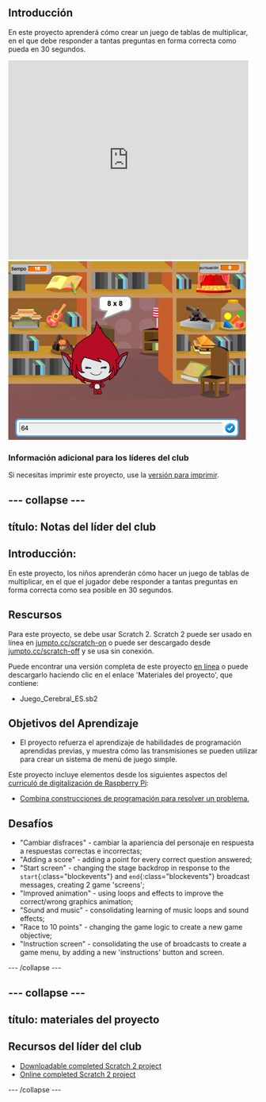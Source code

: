 ## Introducción

En este proyecto aprenderá cómo crear un juego de tablas de multiplicar, en el que debe responder a tantas preguntas en forma correcta como pueda en 30 segundos.

<div class="scratch-preview">
  <iframe allowtransparency="true" width="485" height="402" src="https://scratch.mit.edu/projects/embed/42225768/?autostart=false" frameborder="0"></iframe>
  <img src="images/brain-final.png">
</div>

### Información adicional para los líderes del club

Si necesitas imprimir este proyecto, use la [versión para imprimir](https://projects.raspberrypi.org/en/projects/brain-game/print).

## \--- collapse \---

## título: Notas del líder del club

## Introducción:

En este proyecto, los niños aprenderán cómo hacer un juego de tablas de multiplicar, en el que el jugador debe responder a tantas preguntas en forma correcta como sea posible en 30 segundos.

## Rescursos

Para este proyecto, se debe usar Scratch 2. Scratch 2 puede ser usado en línea en [jumpto.cc/scratch-on](http://jumpto.cc/scratch-on) o puede ser descargado desde [jumpto.cc/scratch-off](http://jumpto.cc/scratch-off) y se usa sin conexión.

Puede encontrar una versión completa de este proyecto [en línea](http://scratch.mit.edu/projects/42225768/#editor) o puede descargarlo haciendo clic en el enlace 'Materiales del proyecto', que contiene:

* Juego_Cerebral_ES.sb2

## Objetivos del Aprendizaje

* El proyecto refuerza el aprendizaje de habilidades de programación aprendidas previas, y muestra cómo las transmisiones se pueden utilizar para crear un sistema de menú de juego simple.

Este proyecto incluye elementos desde los siguientes aspectos del [curriculó de digitalización de Raspberry Pi](http://rpf.io/curriculum):

* [Combina construcciones de programación para resolver un problema.](https://www.raspberrypi.org/curriculum/programming/builder)

## Desafíos

* "Cambiar disfraces" - cambiar la apariencia del personaje en respuesta a respuestas correctas e incorrectas;
* "Adding a score" - adding a point for every correct question answered;
* "Start screen" - changing the stage backdrop in response to the `start`{:class="blockevents"} and `end`{:class="blockevents"} broadcast messages, creating 2 game 'screens';
* "Improved animation" - using loops and effects to improve the correct/wrong graphics animation;
* "Sound and music" - consolidating learning of music loops and sound effects;
* "Race to 10 points" - changing the game logic to create a new game objective;
* "Instruction screen" - consolidating the use of broadcasts to create a game menu, by adding a new 'instructions' button and screen.

\--- /collapse \---

## \--- collapse \---

## título: materiales del proyecto

## Recursos del líder del club

* [Downloadable completed Scratch 2 project](resources/BrainGame.sb2)
* [Online completed Scratch 2 project](http://scratch.mit.edu/projects/42225768/#editor)

\--- /collapse \---